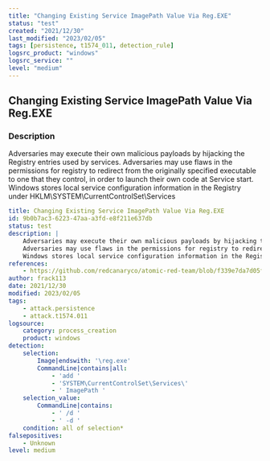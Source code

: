 ```yaml
---
title: "Changing Existing Service ImagePath Value Via Reg.EXE"
status: "test"
created: "2021/12/30"
last_modified: "2023/02/05"
tags: [persistence, t1574_011, detection_rule]
logsrc_product: "windows"
logsrc_service: ""
level: "medium"
---
```


## Changing Existing Service ImagePath Value Via Reg.EXE

### Description

Adversaries may execute their own malicious payloads by hijacking the Registry entries used by services.
Adversaries may use flaws in the permissions for registry to redirect from the originally specified executable to one that they control, in order to launch their own code at Service start.
Windows stores local service configuration information in the Registry under HKLM\SYSTEM\CurrentControlSet\Services


```yml
title: Changing Existing Service ImagePath Value Via Reg.EXE
id: 9b0b7ac3-6223-47aa-a3fd-e8f211e637db
status: test
description: |
    Adversaries may execute their own malicious payloads by hijacking the Registry entries used by services.
    Adversaries may use flaws in the permissions for registry to redirect from the originally specified executable to one that they control, in order to launch their own code at Service start.
    Windows stores local service configuration information in the Registry under HKLM\SYSTEM\CurrentControlSet\Services
references:
    - https://github.com/redcanaryco/atomic-red-team/blob/f339e7da7d05f6057fdfcdd3742bfcf365fee2a9/atomics/T1574.011/T1574.011.md#atomic-test-2---service-imagepath-change-with-regexe
author: frack113
date: 2021/12/30
modified: 2023/02/05
tags:
    - attack.persistence
    - attack.t1574.011
logsource:
    category: process_creation
    product: windows
detection:
    selection:
        Image|endswith: '\reg.exe'
        CommandLine|contains|all:
            - 'add '
            - 'SYSTEM\CurrentControlSet\Services\'
            - ' ImagePath '
    selection_value:
        CommandLine|contains:
            - ' /d '
            - ' -d '
    condition: all of selection*
falsepositives:
    - Unknown
level: medium

```
